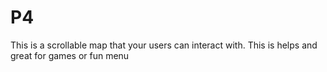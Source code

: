# P4

This is a scrollable map that your users can interact with. This is helps and great for games or fun menu
